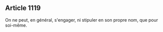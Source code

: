 Article 1119
----
On ne peut, en général, s'engager, ni stipuler en son propre nom, que pour
soi-même.

